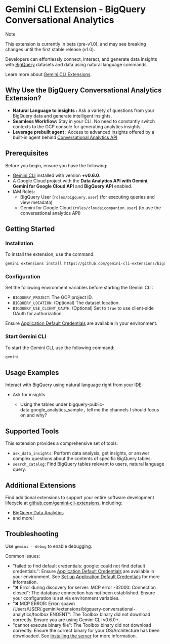 # Gemini CLI Extension - BigQuery Conversational Analytics

> [!NOTE]
> This extension is currently in beta (pre-v1.0), and may see breaking changes until the first stable release (v1.0).

Developers can effortlessly connect, interact, and generate data insights with [BigQuery](https://cloud.google.com/bigquery/docs) datasets and data using natural language commands.

Learn more about [Gemini CLI Extensions](https://github.com/google-gemini/gemini-cli/blob/main/docs/extensions/index.md).

## **Why Use the BigQuery Conversational Analytics Extension?**

* **Natural Language to insights :** Ask a variety of questions from your BigQuery data and generate intelligent insights.
* **Seamless Workflow:** Stay in your CLI. No need to constantly switch contexts to the GCP console for generating analytics insights. .
* **Leverage prebuilt agent :** Access to advanced insights offered by a built-in agent behind  [Conversational Analytics API](https://cloud.google.com/gemini/docs/conversational-analytics-api/overview)

## **Prerequisites**

Before you begin, ensure you have the following:

* [Gemini CLI](https://github.com/google-gemini/gemini-cli) installed with version **+v0.6.0**.
* A Google Cloud project with the **Data Analytics API with Gemini**, **Gemini for Google Cloud API** and **BigQuery API** enabled.
* IAM Roles:
     * BigQuery User (`roles/bigquery.user`) (for executing queries and view metadata)
     * Gemini for Google Cloud (`roles/cloudaicompanion.user`) (to use the conversational analytics API)

## Getting Started

### Installation

To install the extension, use the command:

```bash
gemini extensions install https://github.com/gemini-cli-extensions/bigquery-conversational-analytics
```

### Configuration

Set the following environment variables before starting the Gemini CLI:

*   `BIGQUERY_PROJECT`: The GCP project ID.
*   `BIGQUERY_LOCATION`: (Optional) The dataset location.
*   `BIGQUERY_USE_CLIENT_OAUTH`: (Optional) Set to `true` to use client-side OAuth for authorization.

Ensure [Application Default Credentials](https://cloud.google.com/docs/authentication/gcloud) are available in your environment.

### Start Gemini CLI

To start the Gemini CLI, use the following command:

```bash
gemini
```

## Usage Examples

Interact with BigQuery using natural language right from your IDE:

* Ask for insights

  * Using the tables under bigquery-public-data.google\_analytics\_sample , tell me the channels I should focus on and why?

## Supported Tools

This extension provides a comprehensive set of tools:

* `ask_data_insights`: Perform data analysis, get insights, or answer complex questions about the contents of specific BigQuery tables.
* `search_catalog`: Find BigQuery tables relevant to users, natural language query.

## Additional Extensions

Find additional extensions to support your entire software development lifecycle at [github.com/gemini-cli-extensions](https://github.com/gemini-cli-extensions), including:
* [BigQuery Data Analytics](https://github.com/gemini-cli-extensions/bigquery-data-analytics)
* and more!

## Troubleshooting

Use `gemini --debug` to enable debugging.

Common issues:

* "failed to find default credentials: google: could not find default credentials.": Ensure [Application Default Credentials](https://cloud.google.com/docs/authentication/gcloud) are available in your environment. See [Set up Application Default Credentials](https://cloud.google.com/docs/authentication/external/set-up-adc) for more information.
* "✖ Error during discovery for server: MCP error -32000: Connection closed": The database connection has not been established. Ensure your configuration is set via environment variables.
* "✖ MCP ERROR: Error: spawn /Users/USER/.gemini/extensions/bigquery-conversational-analytics/toolbox ENOENT": The Toolbox binary did not download correctly. Ensure you are using Gemini CLI v0.6.0+.
* "cannot execute binary file": The Toolbox binary did not download correctly. Ensure the correct binary for your OS/Architecture has been downloaded. See [Installing the server](https://googleapis.github.io/genai-toolbox/getting-started/introduction/#installing-the-server) for more information.
